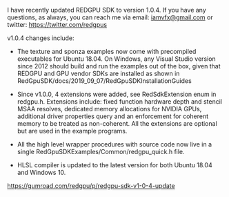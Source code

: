 I have recently updated REDGPU SDK to version 1.0.4. If you have any questions, as always, you can reach me via email: iamvfx@gmail.com or twitter: https://twitter.com/redgpus

v1.0.4 changes include:

  * The texture and sponza examples now come with precompiled executables for Ubuntu 18.04. On Windows, any Visual Studio version since 2012 should build and run the examples out of the box, given that REDGPU and GPU vendor SDKs are installed as shown in RedGpuSDK/docs/2019_09_07/RedGpuSDKInstallationGuides

  * Since v1.0.0, 4 extensions were added, see RedSdkExtension enum in redgpu.h. Extensions include: fixed function hardware depth and stencil MSAA resolves, dedicated memory allocations for NVIDIA GPUs, additional driver properties query and an enforcement for coherent memory to be treated as non-coherent. All the extensions are optional but are used in the example programs.

  * All the high level wrapper procedures with source code now live in a single RedGpuSDKExamples/Common/redgpu_quick.h file.

  * HLSL compiler is updated to the latest version for both Ubuntu 18.04 and Windows 10.

https://gumroad.com/redgpu/p/redgpu-sdk-v1-0-4-update

